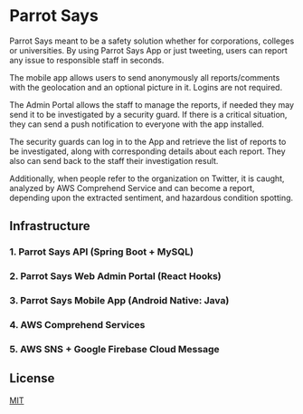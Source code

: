# Parrot Says

Parrot Says meant to be a safety solution whether for corporations, colleges or universities. By using Parrot Says App or just tweeting, users can report any issue to responsible staff in seconds. 

The mobile app allows users to send anonymously all reports/comments with the geolocation and an optional picture in it. Logins are not required.

The Admin Portal allows the staff to manage the reports, if needed they may send it to be investigated by a security guard. If there is a critical situation, they can send a push notification to everyone with the app installed.

The security guards can log in to the App and retrieve the list of reports to be investigated, along with corresponding details about each report. They also can send back to the staff their investigation result.

Additionally, when people refer to the organization on Twitter, it is caught, analyzed by AWS Comprehend Service and can become a report, depending upon the extracted sentiment, and hazardous condition spotting. 
 
 
## Infrastructure
### 1. Parrot Says API (Spring Boot + MySQL)
### 2. Parrot Says Web Admin Portal (React Hooks)
### 3. Parrot Says Mobile App (Android Native: Java)
### 4. AWS Comprehend Services
### 5. AWS SNS + Google Firebase Cloud Message

## License
[MIT](https://choosealicense.com/licenses/mit/)

